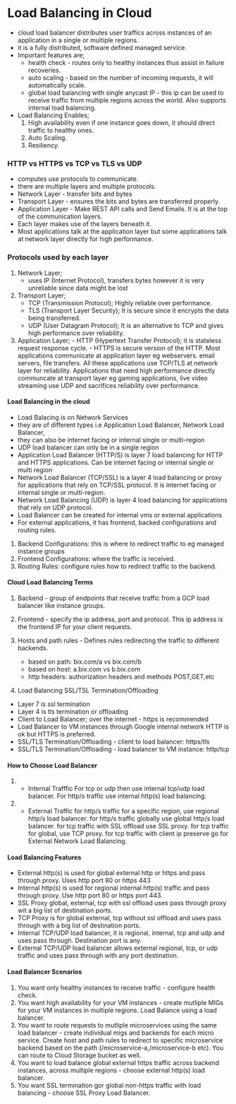 # Load Balancing in Cloud

- cloud load balancer distributes user traffics across instances of an application in a single or multiple regions.
- it is a fully distributed, software defined managed service.
- Important features are;
  - health check - routes only to healthy instances thus assist in failure recoveries.
  - auto scaling - based on the number of incoming requests, it will automatically scale.
  - global load balancing with single anycast IP - this ip can be used to receive traffic from multiple regions across the world. Also supports internal load balancing.
- Load Balancing Enables;
  1. High availability even if one instance goes down, it should direct traffic to healthy ones.
  2. Auto Scaling.
  3. Resiliency.

### HTTP vs HTTPS vs TCP vs TLS vs UDP

- computes use protocols to communicate.
- there are multiple layers and multiple protocols.
- Network Layer - transfer bits and bytes
- Transport Layer - ensures the bits and bytes are transferred properly.
- Application Layer - Make REST API calls and Send Emails. It is at the top of the communication layers.
- Each layer makes use of the layers beneath it.
- Most applications talk at the application layer but some applications talk at network layer directly for high performance.

### Protocols used by each layer

1. Network Layer;
   - uses IP (Internet Protocol), transfers bytes however it is very unreliable since data might be lost
2. Transport Layer;
   - TCP (Transmission Protocol); Highly reliable over performance.
   - TLS (Transport Layer Security); It is secure since it encrypts the data being transferred.
   - UDP (User Datagram Protocol); It is an alternative to TCP and gives high performance over reliability.
3. Application Layer; - HTTP (Hypertext Transfer Protocol); it is stateless request response cycle. - HTTPS is secure version of the HTTP.
   Most applications communicate at application layer eg webservers. email servers, file transfers.
   All these applications use TCP/TLS at network layer for reliability.
   Applications that need high performance directly communcate at transport layer eg gaming applications, live video streaming use UDP and sacrifices reliability over performance.

#### Load Balancing in the cloud

- Load Balacing is on Network Services
- they are of different types i.e Application Load Balancer, Network Load Balancer,
- they can also be internet facing or internal single or multi-region
- UDP load balancer can only be in a single region
- Application Load Balancer (HTTP/S) is layer 7 load balancing for HTTP and HTTPS applications. Can be internet facing or internal single or multi region
- Network Load Balancer (TCP/SSL) is a layer 4 load balancing or proxy for applications that rely on TCP/SSL protocol. It is internet facing or internal single or multi-region.
- Network Load Balancing (UDP) is layer 4 load balancing for applications that rely on UDP protocol.
- Load Balancer can be created for internal vms or external applications
- For external applications, it has frontend, backed configurations and routing rules.

1. Backend Configurations: this is where to redirect traffic to eg managed instance groups
2. Frontend Configurations: where the traffic is received.
3. Routing Rules: configure rules how to redirect traffic to the backend.

#### Cloud Load Balancing Terms

1. Backend - group of endpoints that receive traffic from a GCP load balancer like instance groups.
2. Frontend - specify the ip address, port and protocol. This ip address is the frontend IP for your client requests.
3. Hosts and path rules - Defines rules redirecting the traffic to different backends.

   - based on path: bix.com/a vs bix.com/b
   - based on host: a.bix.com vs b.bix.com
   - http headers: authorization headers and methods POST,GET,etc

4. Load Balancing SSL/TSL Termination/Offloading

- Layer 7 is ssl termination
- Layer 4 is tls termination or offloading
- Client to Load Balancer; over the internet - https is recommended
- Load Balancer to VM instances through Google internal network HTTP is ok but HTTPS is preferred.
- SSL/TLS Termination/Offloading - client to load balancer: https/tls
- SSL/TLS Termination/Offloading - load balancer to VM instance: http/tcp

#### How to Choose Load Balancer

1. - Internal Trafffic
     For tcp or udp then use internal tcp/udp load balancer.
     For http/s traffic use internal http(s) load balancing.

2. - External Traffic
     for http/s traffic for a specific region, use regional http/s load balancer.
     for http/s traffic globally use global http/s load balancer.
     for tcp traffic with SSL offload use SSL proxy.
     for tcp traffic for global, use TCP proxy.
     for tcp traffic with client ip preserve go for External Network Load Balancing.

#### Load Balancing Features

- External http(s) is used for global external http or https and pass through proxy. Uses http port 80 or https 443
- Internal http(s) is used for regional internal http(s) traffic and pass through proxy. Use http port 80 or https port 443.
- SSL Proxy global, external, tcp with ssl offload uses pass through proxy wit a big list of destination ports.
- TCP Proxy is for global external, tcp without ssl offload and uses pass through with a big list of destination ports.
- Internal TCP/UDP load balancer, it is regional, internal, tcp and udp and uses pass through. Destination port is any.
- External TCP/UDP load balancer allows external regional, tcp, or udp traffic and uses pass through with any port destination.

#### Load Balancer Scenarios

1. You want only healthy instances to receive traffic - configure health check.
2. You want high availability for your VM instances - create mutliple MIGs for your VM instances in multiple regions. Load Balance using a load balancer.
3. You want to route requests to mutliple microservices using the same load balancer - create individual migs and backends for each micro service. Create host and path rules to redirect to specific microservice backend based on the path (/microservice-a,/microservice-b etc). You can route to Cloud Storage bucket as well.
4. You want to load balance global external https traffic across backend instances, across multiple regions - choose external http(s) load balancer.
5. You want SSL termination gor global non-https traffic with load balancing - choose SSL Proxy Load Balancer.
